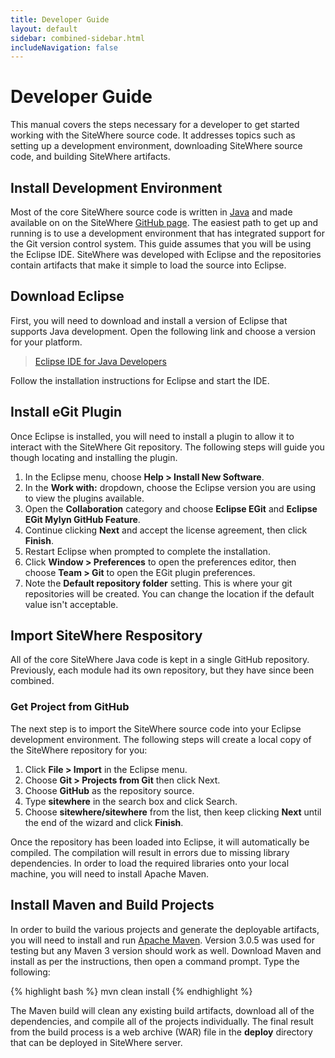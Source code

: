 ```yaml
---
title: Developer Guide
layout: default
sidebar: combined-sidebar.html
includeNavigation: false
---
```


# Developer Guide
This manual covers the steps necessary for a developer to get started working with the 
SiteWhere source code. It addresses topics such as setting up a development environment, 
downloading SiteWhere source code, and building SiteWhere artifacts.

## Install Development Environment
Most of the core SiteWhere source code is written in [Java](http://www.oracle.com/technetwork/java/index.html) 
and made available on on the SiteWhere [GitHub page](https://github.com/sitewhere). The easiest 
path to get up and running is to use a development environment that has integrated support for the Git version 
control system. This guide assumes that you will be using the Eclipse IDE. SiteWhere was developed with Eclipse 
and the repositories contain artifacts that make it simple to load the source into Eclipse.

## Download Eclipse
First, you will need to download and install a version of Eclipse that supports Java development. Open the 
following link and choose a version for your platform.

> [Eclipse IDE for Java Developers](http://www.eclipse.org/downloads/packages/eclipse-ide-java-developers/mars1)
	
Follow the installation instructions for Eclipse and start the IDE.

## Install eGit Plugin
Once Eclipse is installed, you will need to install a plugin to allow it to interact with the SiteWhere Git 
repository. The following steps will guide you though locating and installing the plugin.

1. In the Eclipse menu, choose **Help > Install New Software**.
2. In the **Work with:** dropdown, choose the Eclipse version you are using to view the plugins available.
3. Open the **Collaboration** category and choose **Eclipse EGit** and **Eclipse EGit Mylyn GitHub Feature**.
4. Continue clicking **Next** and accept the license agreement, then click **Finish**.
5. Restart Eclipse when prompted to complete the installation.
6. Click **Window > Preferences** to open the preferences editor, then choose **Team > Git** to open the EGit plugin preferences.
7. Note the **Default repository folder** setting. This is where your git repositories will be created. 
   You can change the location if the default value isn\'t acceptable.

## Import SiteWhere Respository
All of the core SiteWhere Java code is kept in a single GitHub repository. Previously, each module had its
own repository, but they have since been combined. 

### Get Project from GitHub
The next step is to import the SiteWhere source code into your Eclipse development environment. The 
following steps will create a local copy of the SiteWhere repository for you:

1. Click **File > Import** in the Eclipse menu.
2. Choose **Git > Projects from Git** then click Next.
3. Choose **GitHub** as the repository source.
4. Type **sitewhere** in the search box and click Search.
5. Choose **sitewhere/sitewhere** from the list, then keep clicking **Next** until the
   end of the wizard and click **Finish**.
    
Once the repository has been loaded into Eclipse, it will automatically be compiled. The compilation will 
result in errors due to missing library dependencies. In order to load the required libraries onto your local 
machine, you will need to install Apache Maven.
 
## Install Maven and Build Projects
In order to build the various projects and generate the deployable artifacts, you will need to 
install and run [Apache Maven](http://maven.apache.org/). Version 3.0.5 was used for testing but any Maven 3 version 
should work as well. Download Maven and install as per the instructions, then open a command prompt. Type the following:

{% highlight bash %}
mvn clean install
{% endhighlight %}
	
The Maven build will clean any existing build artifacts, download all of the dependencies, and compile all
of the projects individually. The final result from the build process is a web archive (WAR) file in the 
**deploy** directory that can be deployed in SiteWhere server.